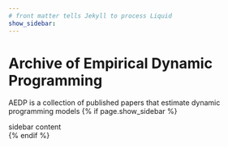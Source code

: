 ```yaml
---
# front matter tells Jekyll to process Liquid
show_sidebar: 
---
```

# Archive of Empirical Dynamic Programming
 AEDP is a collection of published papers that estimate dynamic programming models
 {% if page.show_sidebar %}
   <div class="sidebar">
     sidebar content
   </div>
 {% endif %}
